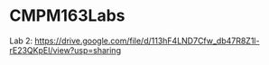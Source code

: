 # CMPM163Labs

Lab 2: https://drive.google.com/file/d/113hF4LND7Cfw_db47R8Z1l-rE23QKpEI/view?usp=sharing

